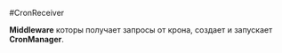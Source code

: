 #CronReceiver

**Middleware** которы получает запросы от крона, создает и запускает **CronManager**.
